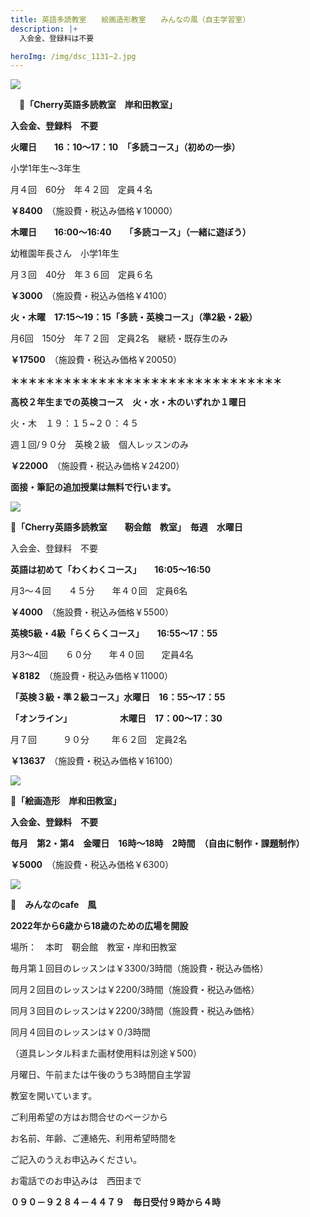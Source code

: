 ```yaml
---
title: 英語多読教室　　絵画造形教室　　みんなの風（自主学習室）　　
description: |+
  入会金、登録料は不要　

heroImg: /img/dsc_1131~2.jpg
---
```

![](/img/dsc_0633.jpg)

　🍒**「Cherry英語多読教室　岸和田教室」**

**入会金、登録料　不要**　

**火曜日　　16：10～17：10　「多読コース」（初めの一歩）**

小学1年生～3年生

月４回　60分　年４２回　定員４名　

**￥8400**　（施設費・税込み価格￥10000）

**木曜日　　16:00～16:40　　「多読コース」（一緒に遊ぼう）**

幼稚園年長さん　小学1年生

月３回　40分　年３６回　定員６名　

**￥3000**　（施設費・税込み価格￥4100）

**火・木曜　17:15～19：15「多読・英検コース」（準2級・2級）**

月6回　150分　年７２回　定員2名　継続・既存生のみ　

**￥17500**　（施設費・税込み価格￥20050）

**＊＊＊＊＊＊＊＊＊＊＊＊＊＊＊＊＊＊＊＊＊＊＊＊＊＊＊＊＊＊＊**

**高校２年生までの英検コース　火・水・木のいずれか１曜日**

火・木　１９：１５~２０：４５　

週１回/９０分　英検２級　個人レッスンのみ

**￥22000**　（施設費・税込み価格￥24200）

**面接・筆記の追加授業は無料で行います。**

![](/img/dsc_0004.jpg)

**🍒「Cherry英語多読教室　　靭会館　教室」　毎週　水曜日**

入会金、登録料　不要　　

**英語は初めて「わくわくコース」　　16:05～16:50**

月3～４回　　４５分　　年４０回　定員6名　

**￥4000**　（施設費・税込み価格￥5500）

**英検5級・4級「らくらくコース」　　16:55～17：55**

月3～4回　　６０分　　年４０回　　定員4名　

**￥8182**　（施設費・税込み価格￥11000）

**「英検３級・準２級コース」水曜日　16：55～17：55**

**「オンライン」　　　　　　木曜日　17：00～17：30**　

月７回　　　９０分　 　 年６２回　定員2名　

**￥13637**　（施設費・税込み価格￥16100）　



![](/img/dsc_0711.jpg)

🍒**「絵画造形　岸和田教室」**

**入会金、登録料　不要**

**毎月　第2・第4　金曜日　16時～18時　2時間　（自由に制作・課題制作）**

**￥5000**　（施設費・税込み価格￥6300）

![](/img/img_20200918_175857_690.jpg)

**🍒　みんなのcafe　風**

**2022年から6歳から18歳のための広場を開設**

場所：　本町　靭会館　教室・岸和田教室

毎月第１回目のレッスンは￥3300/3時間（施設費・税込み価格）

同月２回目のレッスンは￥2200/3時間（施設費・税込み価格）

同月３回目のレッスンは￥2200/3時間（施設費・税込み価格）

同月４回目のレッスンは￥０/3時間

（道具レンタル料また画材使用料は別途￥500）

月曜日、午前または午後のうち3時間自主学習

教室を開いています。

ご利用希望の方はお問合せのページから

お名前、年齢、ご連絡先、利用希望時間を

ご記入のうえお申込みください。

お電話でのお申込みは　西田まで

**０９０－９２８４－４４７９　毎日受付９時から４時**